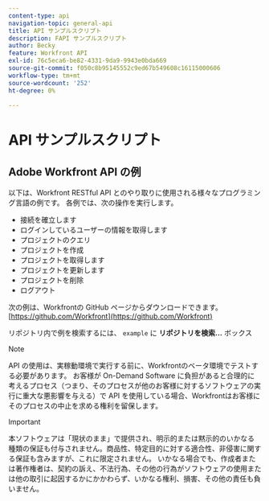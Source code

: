 ```yaml
---
content-type: api
navigation-topic: general-api
title: API サンプルスクリプト
description: FAPI サンプルスクリプト
author: Becky
feature: Workfront API
exl-id: 76c5eca6-be82-4331-9da9-9943e0bda669
source-git-commit: f050c8b95145552c9ed67b549608c16115000606
workflow-type: tm+mt
source-wordcount: '252'
ht-degree: 0%

---
```



# API サンプルスクリプト

## Adobe Workfront API の例

以下は、Workfront RESTful API とのやり取りに使用される様々なプログラミング言語の例です。 各例では、次の操作を実行します。

* 接続を確立します
* ログインしているユーザーの情報を取得します
* プロジェクトのクエリ
* プロジェクトを作成
* プロジェクトを取得します
* プロジェクトを更新します
* プロジェクトを削除
* ログアウト

次の例は、Workfrontの GitHub ページからダウンロードできます。  [https://github.com/Workfront](https://github.com/Workfront)

リポジトリ内で例を検索するには、 `example` に **リポジトリを検索…** ボックス

>[!NOTE]
>
>API の使用は、実稼動環境で実行する前に、Workfrontのベータ環境でテストする必要があります。 お客様が On-Demand Software に負担があると合理的に考えるプロセス（つまり、そのプロセスが他のお客様に対するソフトウェアの実行に重大な悪影響を与える）で API を使用している場合、Workfrontはお客様にそのプロセスの中止を求める権利を留保します。

>[!IMPORTANT]
>
>本ソフトウェアは「現状のまま」で提供され、明示的または黙示的のいかなる種類の保証も付与されません。商品性、特定目的に対する適合性、非侵害に関する保証も含みますが、これに限定されません。 いかなる場合でも、作成者または著作権者は、契約の訴え、不法行為、その他の行為がソフトウェアの使用または他の取引に起因するかにかかわらず、いかなる権利、損害、その他の責任も負いません。
